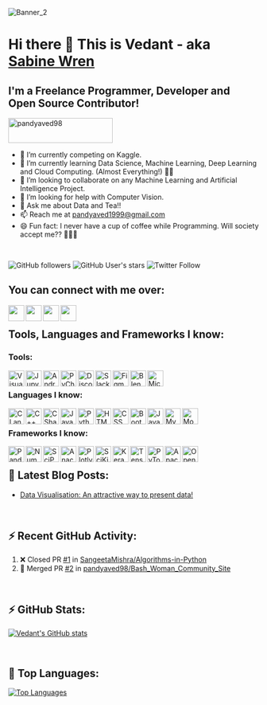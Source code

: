 ![Banner_2](https://user-images.githubusercontent.com/32775169/118861495-324a5880-b8fa-11eb-8351-5f2bb06ff9f7.png)

# Hi there 👋 This is Vedant - aka [Sabine Wren](https://pandyaved98.github.io/Vedant/)

## I'm a Freelance Programmer, Developer and Open Source Contributor!

<a href="https://www.buymeacoffee.com/pandyaved98"> <img align="left" src="https://cdn.buymeacoffee.com/buttons/v2/default-yellow.png" height="50" width="210" alt="pandyaved98" /></a>

<br />
<br />
<br />

- 🔭 I’m currently competing on Kaggle.
- 🌱 I’m currently learning Data Science, Machine Learning, Deep Learning and Cloud Computing. (Almost Everything!) 👨‍💻
- 👯 I’m looking to collaborate on any Machine Learning and Artificial Intelligence Project.
- 🤔 I’m looking for help with Computer Vision.
- 💬 Ask me about Data and Tea!!
- 📫 Reach me at [pandyaved1999@gmail.com](mailto:pandyaved1999@gmail.com)
- 😄 Fun fact: I never have a cup of coffee while Programming. Will society accept me?? 🤣🤣🤣

<br />

![GitHub followers](https://img.shields.io/github/followers/pandyaved98?label=GitHub%20Followers&logo=github&logoColor=%23181717&style=for-the-badge)
![GitHub User's stars](https://img.shields.io/github/stars/pandyaved98?logo=github&logoColor=%23181717&style=for-the-badge)
![Twitter Follow](https://img.shields.io/twitter/follow/MrVedPandya1?color=%231DA1F2&logo=twitter&logoColor=%231DA1F2&style=for-the-badge)

## You can connect with me over:

[<img align="left" height="32" width="32" target="blank" src="https://cdn.jsdelivr.net/npm/simple-icons@v4/icons/twitter.svg" style="color:#1DA1F2" />](https://www.twitter.com/MrVedPandya1)
[<img align="left" height="32" width="32" target="blank" src="https://cdn.jsdelivr.net/npm/simple-icons@v4/icons/linkedin.svg" style="color:#0A66C2" />](https://www.linkedin.com/in/vedant-pandya-662122135/)
[<img align="left" height="32" width="32" target="blank" src="https://cdn.jsdelivr.net/npm/simple-icons@v4/icons/github.svg" style="color:#181717" />](https://www.github.com/pandyaved98)
[<img align="left" height="32" width="32" target="blank" src="https://cdn.jsdelivr.net/npm/simple-icons@v4/icons/instagram.svg" style="color:#E4405F" />](https://www.instagram.com/_sabine_wern_)
<br />
## Tools, Languages and Frameworks I know:

### Tools:
<img align="left" alt="Visual Studio Code" height="32" width="32" src="https://simpleicons.org/icons/visualstudiocode.svg" />
<img align="left" alt="Jupyter Notebook" height="32" width="32" src="https://simpleicons.org/icons/jupyter.svg" />
<img align="left" alt="Android Studio" height="32" width="32" src="https://simpleicons.org/icons/androidstudio.svg" />
<img align="left" alt="PyCharm" height="32" width="32" src="https://simpleicons.org/icons/pycharm.svg" />
<img align="left" alt="Discord" height="32" width="32" src="https://simpleicons.org/icons/discord.svg" />
<img align="left" alt="Slack" height="32" width="32" src="https://simpleicons.org/icons/slack.svg" />
<img align="left" alt="Figma" height="32" width="32" src="https://simpleicons.org/icons/figma.svg" />
<img align="left" alt="Blender" height="32" width="32" src="https://simpleicons.org/icons/blender.svg" />
<img align="left" alt="Microsoft SQL Server" height="32" width="32" src="https://simpleicons.org/icons/microsoftsqlserver.svg" />

<br />

### Languages I know:
<img align="left" alt="C Language" height="32" width="32" src="https://simpleicons.org/icons/c.svg" />
<img align="left" alt="C++ Language" height="32" width="32" src="https://simpleicons.org/icons/cplusplus.svg" />
<img align="left" alt="C Sharp" height="32" width="32" src="https://simpleicons.org/icons/csharp.svg" />
<img align="left" alt="Java" height="32" width="32" src="https://simpleicons.org/icons/java.svg" />
<img align="left" alt="Python" height="32" width="32" src="https://simpleicons.org/icons/python.svg" />
<img align="left" alt="HTML" height="32" width="32" src="https://simpleicons.org/icons/html5.svg" />
<img align="left" alt="CSS" height="32" width="32" src="https://simpleicons.org/icons/css3.svg" />
<img align="left" alt="Bootstrap" height="32" width="32" src="https://simpleicons.org/icons/bootstrap.svg" />
<img align="left" alt="JavaScript" height="32" width="32" src="https://simpleicons.org/icons/javascript.svg" />
<img align="left" alt="MySQL" height="32" width="32" src="https://simpleicons.org/icons/mysql.svg" />
<img align="left" alt="MongoDB" height="32" width="32" src="https://simpleicons.org/icons/mongodb.svg" />

<br />

### Frameworks I know:

<img align="left" alt="Pandas" height="32" width="32" src="https://simpleicons.org/icons/pandas.svg" />
<img align="left" alt="NumPy" height="32" width="32" src="https://simpleicons.org/icons/numpy.svg" />
<img align="left" alt="SciPy" height="32" width="32" src="https://simpleicons.org/icons/scipy.svg" />
<img align="left" alt="Anaconda" height="32" width="32" src="https://simpleicons.org/icons/anaconda.svg" />
<img align="left" alt="Plotly" height="32" width="32" src="https://simpleicons.org/icons/plotly.svg" />
<img align="left" alt="SciKit-Learn" height="32" width="32" src="https://simpleicons.org/icons/scikit-learn.svg" />
<img align="left" alt="Keras" height="32" width="32" src="https://simpleicons.org/icons/keras.svg" />
<img align="left" alt="TensorFlow" height="32" width="32" src="https://simpleicons.org/icons/tensorflow.svg" />
<img align="left" alt="PyTorch" height="32" width="32" src="https://simpleicons.org/icons/pytorch.svg" />
<img align="left" alt="Apache Spark" height="32" width="32" src="https://simpleicons.org/icons/apachespark.svg" />
<img align="left" alt="OpenCV" height="32" width="32" src="https://simpleicons.org/icons/opencv.svg" />

<br />

## 📕 Latest Blog Posts:

<!-- BLOG-POST-LIST:START -->
- [Data Visualisation: An attractive way to present data!](https://sabinewern.hashnode.dev/data-visualisation-an-attractive-way-to-present-data)
<!-- BLOG-POST-LIST:END -->

<br />

## ⚡ Recent GitHub Activity:

<!--START_SECTION:activity-->
1. ❌ Closed PR [#1](https://github.com/SangeetaMishra/Algorithms-in-Python/pull/1) in [SangeetaMishra/Algorithms-in-Python](https://github.com/SangeetaMishra/Algorithms-in-Python)
2. 🎉 Merged PR [#2](https://github.com/pandyaved98/Bash_Woman_Community_Site/pull/2) in [pandyaved98/Bash_Woman_Community_Site](https://github.com/pandyaved98/Bash_Woman_Community_Site)
<!--END_SECTION:activity-->

<br />

## ⚡ GitHub Stats:

[![Vedant's GitHub stats](https://github-readme-stats-sable-zeta.vercel.app/api?username=pandyaved98&theme=tokyonight)](https://github.com/pandyaved98/github-readme-stats)

<br />

## 🎉 Top Languages:

[![Top Languages](https://github-readme-stats-sable-zeta.vercel.app/api/top-langs/?username=pandyaved98&theme=tokyonight)](https://github.com/pandyaved98/github-readme-stats)

